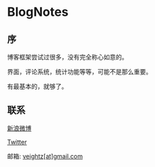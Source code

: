 # BlogNotes



## 序

博客框架尝试过很多，没有完全称心如意的。

界面，评论系统，统计功能等等，可能不是那么重要。

有最基本的，就够了。

## 联系

[新浪微博](http://weibo.com/veightz)

[Twitter](https://twitter.com/Veightz)

邮箱: [veightz[at]gmail.com](mailto:veightz@gmail.com)
